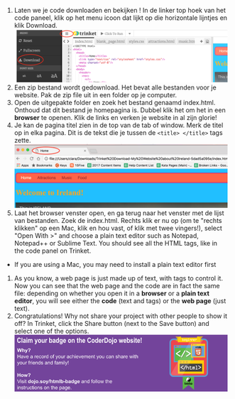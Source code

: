 1. Laten we je code downloaden en bekijken ! In de linker top hoek van het code paneel, klik op  het menu icoon dat lijkt op die horizontale lijntjes en klik Download.  ![](assets/DownloadMenuCircled.png)
2. Een zip bestand wordt gedownload. Het bevat alle bestanden voor je website. Pak de zip file uit in een folder op je computer. 
3. Open de uitgepakte folder en zoek het bestand genaamd index.html. Onthoud dat dit bestand je homepagina is. Dubbel klik het om het in een **browser** te openen. Klik de links en verken je website in al zijn glorie!
4. Je kan de pagina titel zien in de top van de tab of window. Merk de titel op in elka pagina. Dit is de tekst die je tussen de  `<title> </title>` tags zette.![](assets/LocalFileWindowTitle.png)
5. Laat het browser venster open, en ga terug naar het venster met de lijst van bestanden. Zoek de index.html. Rechts klik er nu op \(om te "rechts klikken" op een Mac, klik en hou vast, of klik met twee vingers!\), 
   select "Open With &gt;" and choose a plain text editor such as Notepad, Notepad++ or Sublime Text. You should see all the HTML tags, like in the code panel on Trinket.

* If you are using a Mac, you may need to install a plain text editor first

1. As you know, a web page is just made up of text, with tags to control it. Now you can see that the web page and the code are in fact the same file: depending on whether you open it in a **browser** or a **plain text editor**, you will see either the **code** \(text and tags\) or the **web page** \(just text\).
2. Congratulations! Why not share your project with other people to show it off? In Trinket, click the Share button \(next to the Save button\) and select one of the options.
   ![](assets/badge-footer-image-html-beginner.png)



